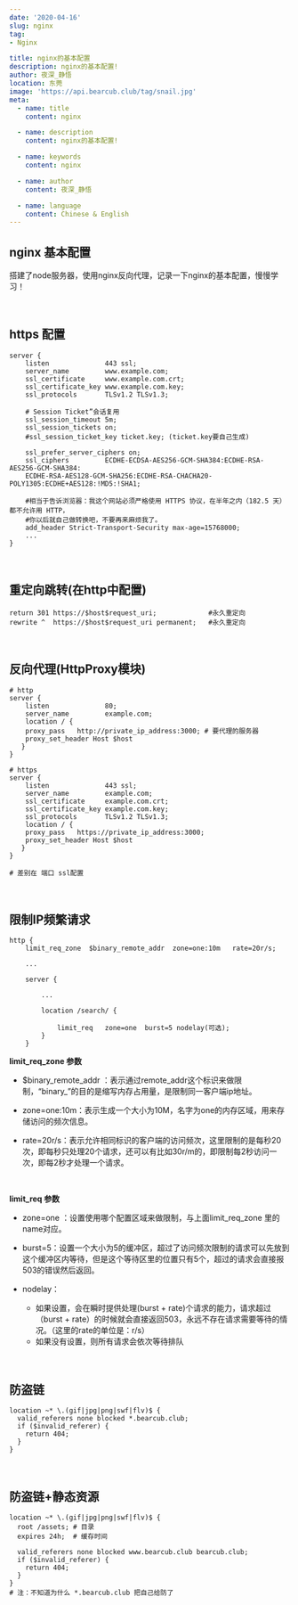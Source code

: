 ```yaml
---
date: '2020-04-16'
slug: nginx
tag:
- Nginx

title: nginx的基本配置
description: nginx的基本配置!
author: 夜深_静悟
location: 东莞
image: 'https://api.bearcub.club/tag/snail.jpg'
meta:
  - name: title
    content: nginx

  - name: description
    content: nginx的基本配置!

  - name: keywords
    content: nginx

  - name: author
    content: 夜深_静悟

  - name: language
    content: Chinese & English
---
```


##  nginx 基本配置

搭建了node服务器，使用nginx反向代理，记录一下nginx的基本配置，慢慢学习！


<br /> 

## https 配置

```nginx
server {
    listen              443 ssl;
    server_name         www.example.com;
    ssl_certificate     www.example.com.crt;
    ssl_certificate_key www.example.com.key;
    ssl_protocols       TLSv1.2 TLSv1.3;
    
    # Session Ticket”会话复用
    ssl_session_timeout 5m;
    ssl_session_tickets on;
    #ssl_session_ticket_key ticket.key; (ticket.key要自己生成)
    
    ssl_prefer_server_ciphers on;
    ssl_ciphers         ECDHE-ECDSA-AES256-GCM-SHA384:ECDHE-RSA-AES256-GCM-SHA384:
    ECDHE-RSA-AES128-GCM-SHA256:ECDHE-RSA-CHACHA20-POLY1305:ECDHE+AES128:!MD5:!SHA1;
   
    #相当于告诉浏览器：我这个网站必须严格使用 HTTPS 协议，在半年之内（182.5 天）都不允许用 HTTP，
    #你以后就自己做转换吧，不要再来麻烦我了。
    add_header Strict-Transport-Security max-age=15768000;
    ...
}
```

<br /> 

## 重定向跳转(在http中配置)

```nginx
return 301 https://$host$request_uri;             #永久重定向
rewrite ^  https://$host$request_uri permanent;   #永久重定向
```


<br />  

## 反向代理(HttpProxy模块)

```nginx
# http
server {
    listen              80;
    server_name         example.com;
    location / {
    proxy_pass   http://private_ip_address:3000; # 要代理的服务器
    proxy_set_header Host $host
   } 
}

# https
server {
    listen              443 ssl;
    server_name         example.com;
    ssl_certificate     example.com.crt;
    ssl_certificate_key example.com.key;
    ssl_protocols       TLSv1.2 TLSv1.3;
    location / {
    proxy_pass   https://private_ip_address:3000;
    proxy_set_header Host $host
   } 
}

# 差别在 端口 ssl配置
```

<br /> 

##  限制IP频繁请求

```nginx
http {
    limit_req_zone  $binary_remote_addr  zone=one:10m   rate=20r/s;

    ...
 
    server {
 
        ...
 
        location /search/ {

            limit_req   zone=one  burst=5 nodelay(可选);
        }
    }
```
**limit_req_zone 参数**

* $binary_remote_addr ：表示通过remote_addr这个标识来做限制，“binary_”的目的是缩写内存占用量，是限制同一客户端ip地址。

* zone=one:10m：表示生成一个大小为10M，名字为one的内存区域，用来存储访问的频次信息。

* rate=20r/s：表示允许相同标识的客户端的访问频次，这里限制的是每秒20次，即每秒只处理20个请求，还可以有比如30r/m的，即限制每2秒访问一次，即每2秒才处理一个请求。

<br />

**limit_req 参数**

* zone=one ：设置使用哪个配置区域来做限制，与上面limit_req_zone 里的name对应。

* burst=5：设置一个大小为5的缓冲区，超过了访问频次限制的请求可以先放到这个缓冲区内等待，但是这个等待区里的位置只有5个，超过的请求会直接报503的错误然后返回。

* nodelay：
    * 如果设置，会在瞬时提供处理(burst + rate)个请求的能力，请求超过（burst + rate）的时候就会直接返回503，永远不存在请求需要等待的情况。（这里的rate的单位是：r/s）
    * 如果没有设置，则所有请求会依次等待排队



<br /> 



## 防盗链

```nginx
location ~* \.(gif|jpg|png|swf|flv)$ {
  valid_referers none blocked *.bearcub.club;
  if ($invalid_referer) {
    return 404;
  }
}
```

<br /> 

## 防盗链+静态资源

```nginx
location ~* \.(gif|jpg|png|swf|flv)$ {
  root /assets; # 目录
  expires 24h;  # 缓存时间
    
  valid_referers none blocked www.bearcub.club bearcub.club;
  if ($invalid_referer) {
    return 404;
  }
}
# 注：不知道为什么 *.bearcub.club 把自己给防了  
```

